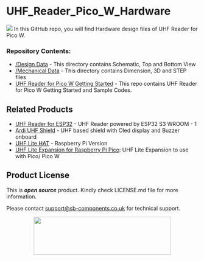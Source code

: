 # UHF_Reader_Pico_W_Hardware
<img src="https://cdn.shopify.com/s/files/1/1217/2104/files/DiscriptivebannerUHFReader_e60e9388-d82b-4252-b0c7-54cb48fd2b04.jpg?v=1690438714">
In this GitHub repo, you will find Hardware design files of UHF Reader for Pico W.

### Repository Contents:
  - [/Design Data](https://github.com/sbcshop/UHF_Reader_Pico_W_Hardware/tree/main/Design%20Data) - This directory contains Schematic, Top and Bottom View
  - [/Mechanical Data](https://github.com/sbcshop/UHF_Reader_Pico_W_Hardware/tree/main/Mechanical%20Data) - This directory contains Dimension, 3D and STEP files
  - [UHF Reader for Pico W Getting Started](https://github.com/sbcshop/UHF_Reader_Pico_W_Software) - This repo contains UHF Reader for Pico W Getting Started and Sample Codes.

## Related Products
   * [UHF Reader for ESP32](https://shop.sb-components.co.uk/products/uhf-reader-based-on-pico-w-esp32?variant=40586828480595) - UHF Reader powered by ESP32 S3 WROOM - 1
   * [Ardi UHF Shield](https://shop.sb-components.co.uk/products/ardi-uhf-shield-for-arduino-uno?variant=40791294836819) - UHF based shield with Oled display and Buzzer onboard
   * [UHF Lite HAT](https://shop.sb-components.co.uk/products/uhf-rfid-lite-hat) - Raspberry Pi Version
   * [UHF Lite Expansion for Raspberry Pi Pico](https://shop.sb-components.co.uk/products/uhf-rfid-for-pico?_pos=5&_sid=75312e089&_ss=r): UHF Lite Expansion to use with Pico/ Pico W

## Product License

This is ***open source*** product. Kindly check LICENSE.md file for more information.

Please contact support@sb-components.co.uk for technical support.
<p align="center">
  <img width="360" height="100" src="https://cdn.shopify.com/s/files/1/1217/2104/files/Logo_sb_component_3.png?v=1666086771&width=300">
</p>
